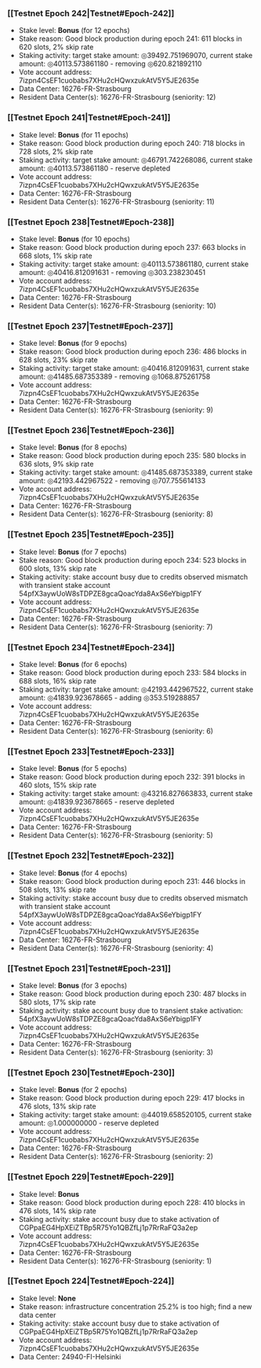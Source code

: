 ### [[Testnet Epoch 242|Testnet#Epoch-242]]
* Stake level: **Bonus** (for 12 epochs)
* Stake reason: Good block production during epoch 241: 611 blocks in 620 slots, 2% skip rate
* Staking activity: target stake amount: ◎39492.751969070, current stake amount: ◎40113.573861180 - removing ◎620.821892110
* Vote account address: 7izpn4CsEF1cuobabs7XHu2cHQwxzukAtV5Y5JE2635e
* Data Center: 16276-FR-Strasbourg
* Resident Data Center(s): 16276-FR-Strasbourg (seniority: 12)
### [[Testnet Epoch 241|Testnet#Epoch-241]]
* Stake level: **Bonus** (for 11 epochs)
* Stake reason: Good block production during epoch 240: 718 blocks in 728 slots, 2% skip rate
* Staking activity: target stake amount: ◎46791.742268086, current stake amount: ◎40113.573861180 - reserve depleted
* Vote account address: 7izpn4CsEF1cuobabs7XHu2cHQwxzukAtV5Y5JE2635e
* Data Center: 16276-FR-Strasbourg
* Resident Data Center(s): 16276-FR-Strasbourg (seniority: 11)
### [[Testnet Epoch 238|Testnet#Epoch-238]]
* Stake level: **Bonus** (for 10 epochs)
* Stake reason: Good block production during epoch 237: 663 blocks in 668 slots, 1% skip rate
* Staking activity: target stake amount: ◎40113.573861180, current stake amount: ◎40416.812091631 - removing ◎303.238230451
* Vote account address: 7izpn4CsEF1cuobabs7XHu2cHQwxzukAtV5Y5JE2635e
* Data Center: 16276-FR-Strasbourg
* Resident Data Center(s): 16276-FR-Strasbourg (seniority: 10)
### [[Testnet Epoch 237|Testnet#Epoch-237]]
* Stake level: **Bonus** (for 9 epochs)
* Stake reason: Good block production during epoch 236: 486 blocks in 628 slots, 23% skip rate
* Staking activity: target stake amount: ◎40416.812091631, current stake amount: ◎41485.687353389 - removing ◎1068.875261758
* Vote account address: 7izpn4CsEF1cuobabs7XHu2cHQwxzukAtV5Y5JE2635e
* Data Center: 16276-FR-Strasbourg
* Resident Data Center(s): 16276-FR-Strasbourg (seniority: 9)
### [[Testnet Epoch 236|Testnet#Epoch-236]]
* Stake level: **Bonus** (for 8 epochs)
* Stake reason: Good block production during epoch 235: 580 blocks in 636 slots, 9% skip rate
* Staking activity: target stake amount: ◎41485.687353389, current stake amount: ◎42193.442967522 - removing ◎707.755614133
* Vote account address: 7izpn4CsEF1cuobabs7XHu2cHQwxzukAtV5Y5JE2635e
* Data Center: 16276-FR-Strasbourg
* Resident Data Center(s): 16276-FR-Strasbourg (seniority: 8)
### [[Testnet Epoch 235|Testnet#Epoch-235]]
* Stake level: **Bonus** (for 7 epochs)
* Stake reason: Good block production during epoch 234: 523 blocks in 600 slots, 13% skip rate
* Staking activity: stake account busy due to credits observed mismatch with transient stake account 54pfX3aywUoW8sTDPZE8gcaQoacYda8AxS6eYbigp1FY
* Vote account address: 7izpn4CsEF1cuobabs7XHu2cHQwxzukAtV5Y5JE2635e
* Data Center: 16276-FR-Strasbourg
* Resident Data Center(s): 16276-FR-Strasbourg (seniority: 7)
### [[Testnet Epoch 234|Testnet#Epoch-234]]
* Stake level: **Bonus** (for 6 epochs)
* Stake reason: Good block production during epoch 233: 584 blocks in 688 slots, 16% skip rate
* Staking activity: target stake amount: ◎42193.442967522, current stake amount: ◎41839.923678665 - adding ◎353.519288857
* Vote account address: 7izpn4CsEF1cuobabs7XHu2cHQwxzukAtV5Y5JE2635e
* Data Center: 16276-FR-Strasbourg
* Resident Data Center(s): 16276-FR-Strasbourg (seniority: 6)
### [[Testnet Epoch 233|Testnet#Epoch-233]]
* Stake level: **Bonus** (for 5 epochs)
* Stake reason: Good block production during epoch 232: 391 blocks in 460 slots, 15% skip rate
* Staking activity: target stake amount: ◎43216.827663833, current stake amount: ◎41839.923678665 - reserve depleted
* Vote account address: 7izpn4CsEF1cuobabs7XHu2cHQwxzukAtV5Y5JE2635e
* Data Center: 16276-FR-Strasbourg
* Resident Data Center(s): 16276-FR-Strasbourg (seniority: 5)
### [[Testnet Epoch 232|Testnet#Epoch-232]]
* Stake level: **Bonus** (for 4 epochs)
* Stake reason: Good block production during epoch 231: 446 blocks in 508 slots, 13% skip rate
* Staking activity: stake account busy due to credits observed mismatch with transient stake account 54pfX3aywUoW8sTDPZE8gcaQoacYda8AxS6eYbigp1FY
* Vote account address: 7izpn4CsEF1cuobabs7XHu2cHQwxzukAtV5Y5JE2635e
* Data Center: 16276-FR-Strasbourg
* Resident Data Center(s): 16276-FR-Strasbourg (seniority: 4)
### [[Testnet Epoch 231|Testnet#Epoch-231]]
* Stake level: **Bonus** (for 3 epochs)
* Stake reason: Good block production during epoch 230: 487 blocks in 580 slots, 17% skip rate
* Staking activity: stake account busy due to transient stake activation: 54pfX3aywUoW8sTDPZE8gcaQoacYda8AxS6eYbigp1FY
* Vote account address: 7izpn4CsEF1cuobabs7XHu2cHQwxzukAtV5Y5JE2635e
* Data Center: 16276-FR-Strasbourg
* Resident Data Center(s): 16276-FR-Strasbourg (seniority: 3)
### [[Testnet Epoch 230|Testnet#Epoch-230]]
* Stake level: **Bonus** (for 2 epochs)
* Stake reason: Good block production during epoch 229: 417 blocks in 476 slots, 13% skip rate
* Staking activity: target stake amount: ◎44019.658520105, current stake amount: ◎1.000000000 - reserve depleted
* Vote account address: 7izpn4CsEF1cuobabs7XHu2cHQwxzukAtV5Y5JE2635e
* Data Center: 16276-FR-Strasbourg
* Resident Data Center(s): 16276-FR-Strasbourg (seniority: 2)
### [[Testnet Epoch 229|Testnet#Epoch-229]]
* Stake level: **Bonus**
* Stake reason: Good block production during epoch 228: 410 blocks in 476 slots, 14% skip rate
* Staking activity: stake account busy due to stake activation of CGPpaEG4HpXEiZTBp5R75Yo1QBZfLj1p7RrRaFQ3a2ep
* Vote account address: 7izpn4CsEF1cuobabs7XHu2cHQwxzukAtV5Y5JE2635e
* Data Center: 16276-FR-Strasbourg
* Resident Data Center(s): 16276-FR-Strasbourg (seniority: 1)
### [[Testnet Epoch 224|Testnet#Epoch-224]]
* Stake level: **None**
* Stake reason: infrastructure concentration 25.2% is too high; find a new data center
* Staking activity: stake account busy due to stake activation of CGPpaEG4HpXEiZTBp5R75Yo1QBZfLj1p7RrRaFQ3a2ep
* Vote account address: 7izpn4CsEF1cuobabs7XHu2cHQwxzukAtV5Y5JE2635e
* Data Center: 24940-FI-Helsinki